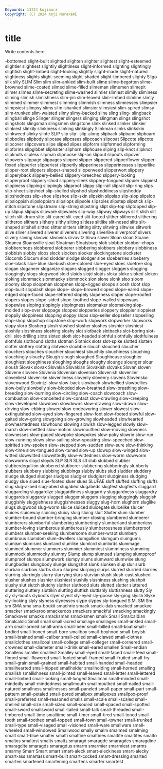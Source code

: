 ```yaml
---
Keywords: 11724 kojimura
Copyright: (C) 2024 Koji Murakami
---
```


# title

Write contents here.



-bottomed slight-built slighted
slighten slighter slightest slight-esteemed slightier slightiest slightily slightiness slight-informed slighting
slightingly slightish slight-limbed slight-looking slightly slight-made slight-natured slightness slights slight-seeming
slight-shaded slight-timbered slighty Sligo slik slily SLIM Slim slim slim-ankled
slim-built slime slime-begotten slime-browned slime-coated slimed slime-filled slimeman slimemen slimepit
slimer slimes slime-secreting slime-washed slimier slimiest slimily sliminess sliming slimish
slimishness slim-jim slim-leaved slim-limbed slimline slimly slimmed slimmer slimmest slimming
slimmish slimness slimnesses slimpsier slimpsiest slimpsy slims slim-shanked slimsier slimsiest
slim-spired slimsy slim-trunked slim-waisted slimy slimy-backed sline sling sling- slingback
slingball slinge Slinger slinger slingers slinging slingman slings slingshot slingshots
slingsman slingsmen slingstone slink slinked slinker slinkier slinkiest slinkily slinkiness
slinking slinkingly Slinkman slinks slinkskin slinkweed slinky slinte SLIP slip
slip- slip-along slipback slipband slipboard slipbodies slipbody slipcase slipcases slipcoach
slipcoat Slipcote slipcote slipcover slipcovers slipe sliped slipes slipform slipformed
slipforming slipforms slipgibbet sliphalter sliphorn sliphouse sliping slip-knot slipknot slipknots
slipless slipman slipnoose slip-on slipout slipouts slipover slipovers slippage slippages
slipped slipper slippered slipperflower slipper-foxed slipperier slipperiest slipperily slipperiness slipperinesses
slipperlike slipper-root slippers slipper-shaped slipperweed slipperwort slippery slipperyback slippery-bellied slippery-breeched
slippery-looking slipperyroot slippery-shod slippery-sleek slippery-tongued slippier slippiest slippiness slipping slippingly
slipproof slippy slip-rail sliprail slip-ring slips slip-sheet slipsheet slip-shelled slipshod
slipshoddiness slipshoddy slipshodness slip-shoe slipshoe slip-skin slipskin slipslap slip-slop slipslop
slipsloppish slipsloppism slipslops slipsole slipsoles slipstep slipstick slip-stitch slipstone slipstream
slip-string slipstring slipt slip-top sliptopped slip-up slipup slipups slipware slipwares
slip-way slipway slipways slirt slish slit slitch slit-drum slite slit-eared
slit-eyed slit-footed slither slithered slithering slitheroo slithers slithery slithy sliting
slitless slitlike slit-nosed slits slit-shaped slitshell slitted slitter slitters slitting
slitty slitwing slitwise slitwork slive sliver slivered sliverer sliverers slivering
sliverlike sliverproof slivers slivery sliving slivovic slivovics slivovitz Sliwa sliwer
Sloan sloan Sloane Sloanea Sloansville sloat Sloatman Sloatsburg slob slobber
slobber-chops slobberchops slobbered slobberer slobbering slobbers slobbery slobbiness slobbish slobby
slobs slock slocken slocker slockingstone slockster Slocomb Slocum slod slodder
slodge slodger sloe sloeberries sloeberry sloe-black sloe-blue sloebush sloe-colored sloe-eyed
sloes sloetree slog slogan sloganeer sloganize slogans slogged slogger sloggers
slogging sloggingly slogs slogwood sloid sloids slojd slojds sloka sloke
sloked sloken sloking slommack slommacky slommock slon slone slonk sloo
sloom sloomy sloop sloopman sloopmen sloop-rigged sloops sloosh sloot slop
slop-built slopdash slope slope- slope-browed sloped slope-eared slope-edged slope-faced slope-lettered
slopely slopeness sloper slope-roofed slopers slopes slope-sided slope-toothed slope-walled slopeways
slopewise sloping slopingly slopingness slopmaker slopmaking slop-molded slop-over sloppage slopped
slopperies sloppery sloppier sloppiest sloppily sloppiness slopping sloppy slops slop-seller
slopseller slopselling slop-shop slopshop slopstone slop-work slopwork slopworker slopworks slopy
slorp Slosberg slosh sloshed slosher sloshes sloshier sloshiest sloshily sloshiness
sloshing sloshy slot slotback slotbacks slot-boring slot-drill slot-drilling slote sloted
sloth slot-headed slothful slothfully slothfulness slothfuls slothound sloths slotman Slotnick
slots slot-spike slotted slotten slotter slottery slotting slotwise sloubbie slouch
slouched sloucher slouchers slouches slouchier slouchiest slouchily slouchiness slouching slouchingly
slouchy Slough slough sloughed Sloughhouse sloughier sloughiest sloughiness sloughing sloughs
sloughy slounge slounger slour sloush Slovak slovak Slovakia Slovakian Slovakish
slovaks Slovan sloven Slovene slovene Slovenia Slovenian slovenian Slovenish slovenlier
slovenliest slovenlike slovenliness slovenly slovenry slovens Slovensko slovenwood Slovintzi slow
slow-back slowback slowbellied slowbellies slow-belly slowbelly slow-blooded slow-breathed slow-breathing slow-breeding
slow-burning slow-circling slow-coach slowcoach slow-combustion slow-conceited slow-contact slow-crawling slow-creeping slow-developed
slowdown slowdowns slow-drawing slow-drawn slow-driving slow-ebbing slowed slow-endeavoring slower slowest
slow-extinguished slow-eyed slow-fingered slow-foot slow-footed slowful slow-gaited slow-going slowgoing slow-growing
slowheaded slowhearted slowheartedness slowhound slowing slowish slow-legged slowly slow-march slow-mettled
slow-motion slowmouthed slow-moving slowness slownesses slow-paced slowpoke slowpokes slow-poky slowrie
slow-run slow-running slows slow-sailing slow-speaking slow-speeched slow-spirited slow-spoken slow-stepped slow-sudden
slow-sure slow-thinking slow-time slow-tongued slow-tuned slow-up slowup slow-winged slow-witted slowwitted
slowwittedly slow-wittedness slow-worm slowworm slowworms sloyd sloyds SLP SLR SLS
slt slub slubbed slubber slubberdegullion slubbered slubberer slubbering slubberingly slubberly
slubbers slubbery slubbing slubbings slubby slubs slud sludder sluddery sludge
sludged sludger sludges sludgier sludgiest sludginess sludging sludgy slue slued
slue-footed sluer slues SLUFAE sluff sluffed sluffing sluffs slug slug-a-bed
slug-abed slugabed slugabeds slugfest slugfests sluggard sluggarding sluggardize sluggardliness sluggardly
sluggardness sluggardry sluggards sluggardy slugged slugger sluggers slugging sluggingly sluggish
sluggishly sluggishness sluggishnesses sluggy slug-horn slughorn sluglike slugs slugwood slug-worm
sluice sluiced sluicegate sluicelike sluicer sluices sluiceway sluicing sluicy sluig
sluing sluit Sluiter slum slumber slumber-bound slumber-bringing slumber-closing slumbered slumberer
slumberers slumberful slumbering slumberingly slumberland slumberless slumber-loving slumberous slumberously slumberousness
slumberproof slumbers slumber-seeking slumbersome slumber-wrapt slumbery slumbrous slumdom slum-dwellers slumgullion
slumgum slumgums slumism slumisms slumland slumlike slumlord slumlords slummage slummed
slummer slummers slummier slummiest slumminess slumming slummock slummocky slummy Slump
slump slumped slumping slumpproof slumproof slumps slumpwork slumpy slums slumward
slumwise slung slungbodies slungbody slunge slungshot slunk slunken slup slur
slurb slurban slurbow slurbs slurp slurped slurping slurps slurred slurried
slurries slurring slurringly slurry slurrying slurs slurvian slush slush-cast slushed
slusher slushes slushier slushiest slushily slushiness slushing slushpit slushy slut
slutch slutchy sluther sluthood sluts slutted slutter sluttered sluttering sluttery
sluttikin slutting sluttish sluttishly sluttishness slutty Sly sly sly-boots slyboots
slyer slyest sly-eyed sly-goose sly-grog slyish Slyke sly-looking slyly slyness
slynesses slype slypes sly-tongued S.M. SM Sm sm SMA sma
sma-boukit smachrie smack smack-dab smacked smackee smacker smackeroo smackeroos smackers
smackful smacking smackingly Smackover smacks smacksman smacksmen smaik Smail Smalcaldian
Smalcaldic Small small small-acred smallage smallages small-ankled small-arm small-armed small-arms
small-beer small-billed small-boat small-bodied small-boned small-bore smallboy small-boyhood small-boyish small-brained
small-caliber small-celled small-clawed small-clothes smallclothes smallcoal small-college small-colleger small-cornered small-crowned
small-diameter small-drink small-eared smallen Small-endian Smallens smaller smallest Smalley small-eyed
small-faced small-feed small-finned small-flowered small-footed small-framed small-fruited small-fry small-grain small-grained
small-habited small-handed small-headed smallhearted small-hipped smallholder smallholding small-horned smalling smallish
smallishness small-jointed small-leaved small-letter small-lettered small-limbed small-looking small-lunged Smallman small-minded
small-mindedly small-mindedness smallmouth smallmouthed small-nailed small-natured smallness smallnesses small-paneled small-paper
small-part small-pattern small-petaled small-pored smallpox smallpoxes smallpox-proof small-preferred small-reasoned smalls
small-scale small-scaled small-shelled small-size small-sized small-souled small-spaced small-spotted small-sword smallsword
small-tailed small-talk small-threaded small-timbered small-time smalltime small-timer small-tired small-toned small-tooth
small-toothed small-topped small-town small-towner small-trunked small-type small-visaged small-visioned small-ware smallware
small-wheeled small-windowed Smallwood smally smalm smalmed smalming smalt smalt-blue smalter
smalti smaltine smaltines smaltite smaltites smalto smaltos smaltost smalts smaltz
smaragd smaragde smaragdes smaragdine smaragdite smaragds smaragdus smarm smarmier smarmiest
smarms smarmy Smarr Smart smart smart-aleck smart-aleckiness smart-alecky smart-ass smartass
smart-built smart-cocked smart-dressing smarted smarten smartened smartening smartens smarter smartest

